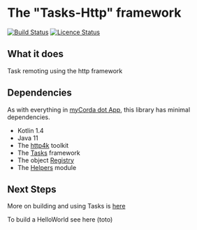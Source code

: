 # The "Tasks-Http" framework

[![Build Status](https://travis-ci.com/mycordaapp/tasks-http.svg?branch=master)](https://app.travis-ci.com/github/mycordaapp/tasks-http)
[![Licence Status](https://img.shields.io/github/license/mycordaapp/tasks)](https://github.com/mycordaapp/tasks-http/blob/master/licence.txt)

## What it does

Task remoting using the http framework

## Dependencies

As with everything in [myCorda dot App](https://mycorda.app), this library has minimal dependencies.

* Kotlin 1.4
* Java 11
* The [http4k](https://www.http4k.org/) toolkit
* The [Tasks](https://github.com/mycordaapp/tasks#readme) framework
* The object [Registry](https://github.com/mycordaapp/registry#readme)
* The [Helpers](https://github.com/mycordaapp/helpers#readme) module

## Next Steps

More on building and using Tasks is [here](./docs/tasks.md)

To build a HelloWorld see here (toto)

